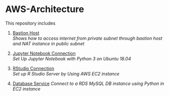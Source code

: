 # AWS-Architecture  
This repository includes   
1. [Bastion Host](https://github.com/Khwansiri/AWS-Architecture/blob/master/Bastion%20Host/README.md)  
   *Shows how to access internet from private subnet through bastion host and NAT instance in public subnet* 
  
2. [Jupyter Notebook Connection](https://github.com/Khwansiri/AWS-Architecture/tree/master/Jupyter%20Notebook%20Connection)  
   *Set Up Jupyter Notebook with Python 3 on Ubuntu 18.04*  
   
3. [RStudio Connection](https://github.com/Khwansiri/AWS-Architecture/tree/master/RStudio%20Connection)    
   *Set up R Studio Server by Using AWS EC2 instance*  
   
4. [Database Service](https://github.com/Khwansiri/AWS-Architecture/blob/master/Database%20Service/README.md)
   *Connect to a RDS MySQL DB instance using Python in EC2 instance*

     
